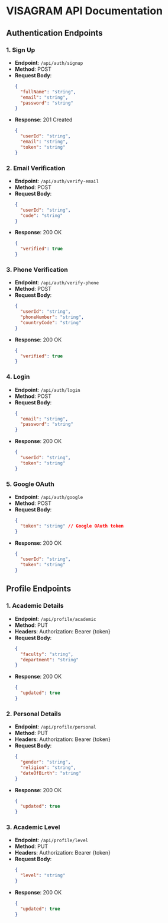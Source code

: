 # VISAGRAM API Documentation

## Authentication Endpoints

### 1. Sign Up
- **Endpoint**: `/api/auth/signup`
- **Method**: POST
- **Request Body**:
  ```json
  {
    "fullName": "string",
    "email": "string",
    "password": "string"
  }
  ```
- **Response**: 201 Created
  ```json
  {
    "userId": "string",
    "email": "string",
    "token": "string"
  }
  ```

### 2. Email Verification
- **Endpoint**: `/api/auth/verify-email`
- **Method**: POST
- **Request Body**:
  ```json
  {
    "userId": "string",
    "code": "string"
  }
  ```
- **Response**: 200 OK
  ```json
  {
    "verified": true
  }
  ```

### 3. Phone Verification
- **Endpoint**: `/api/auth/verify-phone`
- **Method**: POST
- **Request Body**:
  ```json
  {
    "userId": "string",
    "phoneNumber": "string",
    "countryCode": "string"
  }
  ```
- **Response**: 200 OK
  ```json
  {
    "verified": true
  }
  ```

### 4. Login
- **Endpoint**: `/api/auth/login`
- **Method**: POST
- **Request Body**:
  ```json
  {
    "email": "string",
    "password": "string"
  }
  ```
- **Response**: 200 OK
  ```json
  {
    "userId": "string",
    "token": "string"
  }
  ```

### 5. Google OAuth
- **Endpoint**: `/api/auth/google`
- **Method**: POST
- **Request Body**:
  ```json
  {
    "token": "string" // Google OAuth token
  }
  ```
- **Response**: 200 OK
  ```json
  {
    "userId": "string",
    "token": "string"
  }
  ```

## Profile Endpoints

### 1. Academic Details
- **Endpoint**: `/api/profile/academic`
- **Method**: PUT
- **Headers**: Authorization: Bearer {token}
- **Request Body**:
  ```json
  {
    "faculty": "string",
    "department": "string"
  }
  ```
- **Response**: 200 OK
  ```json
  {
    "updated": true
  }
  ```

### 2. Personal Details
- **Endpoint**: `/api/profile/personal`
- **Method**: PUT
- **Headers**: Authorization: Bearer {token}
- **Request Body**:
  ```json
  {
    "gender": "string",
    "religion": "string",
    "dateOfBirth": "string"
  }
  ```
- **Response**: 200 OK
  ```json
  {
    "updated": true
  }
  ```

### 3. Academic Level
- **Endpoint**: `/api/profile/level`
- **Method**: PUT
- **Headers**: Authorization: Bearer {token}
- **Request Body**:
  ```json
  {
    "level": "string"
  }
  ```
- **Response**: 200 OK
  ```json
  {
    "updated": true
  }
  ```